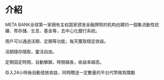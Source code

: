 # 介紹

META BANK全球第一家拥有主权国家颁发金融牌照的机构创建的一個集流動性挖礦、幣存儲、生息、基金等，去中心化銀行系統。

用戶可以通過活期、定期等功能，每天獲取穩定收益。

活期隨存隨取，靈活自由。

定期固定時間，自動解鎖，時間越長，收益率越高。

存入24小時後自動發放收益，同時贈送一定數量的平台代幣做爲獎勵
